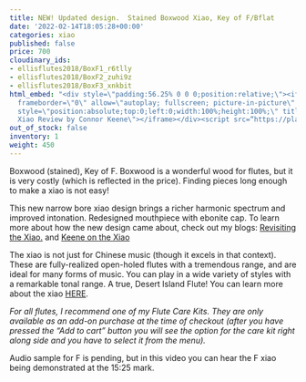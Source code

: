 ```yaml
---
title: NEW! Updated design.  Stained Boxwood Xiao, Key of F/Bflat
date: '2022-02-14T18:05:28+00:00'
categories: xiao
published: false
price: 700
cloudinary_ids:
- ellisflutes2018/BoxF1_r6tlly
- ellisflutes2018/BoxF2_zuhi9z
- ellisflutes2018/BoxF3_xnkbit
html_embed: "<div style=\"padding:56.25% 0 0 0;position:relative;\"><iframe src=\"https://player.vimeo.com/video/674841764?h=2e5faad0ea&amp;badge=0&amp;autopause=0&amp;player_id=0&amp;app_id=58479\"
  frameborder=\"0\" allow=\"autoplay; fullscreen; picture-in-picture\" allowfullscreen
  style=\"position:absolute;top:0;left:0;width:100%;height:100%;\" title=\"The Ultimate
  Xiao Review by Connor Keene\"></iframe></div><script src=“https://player.vimeo.com/api/player.js”></script>\r\n"
out_of_stock: false
inventory: 1
weight: 450
---
```


Boxwood (stained), Key of F.  Boxwood is a wonderful wood for flutes, but it is very costly (which is reflected in the price).  Finding pieces long enough to make a xiao is not easy! 

This new narrow bore xiao design brings a richer harmonic spectrum and improved intonation.  Redesigned mouthpiece with ebonite cap.  To learn more about how the new design came about, check out my blogs: [Revisiting the Xiao.](https://www.ellisflutes.com/blog/revisiting-the-xiao) and [Keene on the Xiao](https://www.ellisflutes.com/blog/keene-on-the-xiao)

The xiao is not just for Chinese music (though it excels in that context).  These are fully-realized open-holed flutes with a tremendous range, and are ideal for many forms of music.  You can play in a wide variety of styles with a remarkable tonal range.  A true, Desert Island Flute!  You can learn more about the xiao [HERE](https://www.ellisflutes.com/world-flutes/xiao).

*For all flutes, I recommend one of my Flute Care Kits. They are only available as an add-on purchase at the time of checkout (after you have pressed the “Add to cart” button you will see the option for the care kit right along side and you have to select it from the menu).*

Audio sample for F is pending, but in this video you can hear the F xiao being demonstrated at the 15:25 mark.